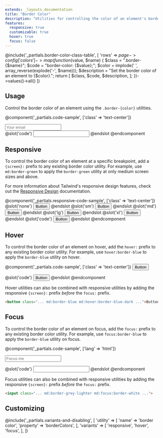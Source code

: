 ```yaml
---
extends: _layouts.documentation
title: "Border Color"
description: "Utilities for controlling the color of an element's borders."
features:
  responsive: true
  customizable: true
  hover: true
  focus: false
---
```


@include('_partials.border-color-class-table', [
  'rows' => $page->config['colors']->map(function ($value, $name) {
    $class = ".border-{$name}";
    $code = "border-color: {$value};";
    $color = implode(' ', array_reverse(explode('-', $name)));
    $description = "Set the border color of an element to {$color}.";
    return [
      $class,
      $code,
      $description,
    ];
  })->values()->all()
])

## Usage

Control the border color of an element using the `.border-{color}` utilities.

@component('_partials.code-sample', ['class' => 'text-center'])
<div class="max-w-xs w-full mx-auto">
  <input class="border border-red focus:border-blue bg-white text-black appearance-none block w-full text-black border rounded py-3 px-4 focus:outline-none" placeholder="Your email">
</div>
@slot('code')
<input class="border border-red ...">
@endslot
@endcomponent

## Responsive

To control the border color of an element at a specific breakpoint, add a `{screen}:` prefix to any existing border color utility. For example, use `md:border-green` to apply the `border-green` utility at only medium screen sizes and above.

For more information about Tailwind's responsive design features, check out the [Responsive Design](/docs/responsive-design) documentation.

@component('_partials.responsive-code-sample', ['class' => 'text-center'])
@slot('none')
<button class="border-2 border-blue bg-transparent text-blue-dark py-2 px-4 font-semibold rounded">
  Button
</button>
@endslot
@slot('sm')
<button class="border-2 border-green bg-transparent text-green-dark py-2 px-4 font-semibold rounded">
  Button
</button>
@endslot
@slot('md')
<button class="border-2 border-indigo bg-transparent text-indigo-dark py-2 px-4 font-semibold rounded">
  Button
</button>
@endslot
@slot('lg')
<button class="border-2 border-red bg-transparent text-red-dark py-2 px-4 font-semibold rounded">
  Button
</button>
@endslot
@slot('xl')
<button class="border-2 border-black bg-transparent text-black py-2 px-4 font-semibold rounded">
  Button
</button>
@endslot
@slot('code')
<button class="none:border-blue sm:border-green md:border-indigo lg:border-red xl:border-black ...">
  Button
</button>
@endslot
@endcomponent

## Hover

To control the border color of an element on hover, add the `hover:` prefix to any existing border color utility. For example, use `hover:border-blue` to apply the `border-blue` utility on hover.

@component('_partials.code-sample', ['class' => 'text-center'])
<button class="border-2 border-blue hover:border-red bg-transparent text-blue-dark hover:text-red-dark py-2 px-4 font-semibold rounded">
  Button
</button>

@slot('code')
<button class="border-2 border-blue hover:border-red ...">
  Button
</button>
@endslot
@endcomponent

Hover utilities can also be combined with responsive utilities by adding the responsive `{screen}:` prefix *before* the `focus:` prefix.

```html
<button class="... md:border-blue md:hover:border-blue-dark ...">Button</button>
```

## Focus

To control the border color of an element on focus, add the `focus:` prefix to any existing border color utility. For example, use `focus:border-blue` to apply the `border-blue` utility on focus.

@component('_partials.code-sample', ['lang' => 'html'])
<div class="max-w-xs w-full mx-auto">
  <input class="border border-grey-light focus:border-blue bg-white text-black appearance-none inline-block w-full text-black border rounded py-3 px-4 focus:outline-none" placeholder="Focus me">
</div>

@slot('code')
<input class="border-grey-light focus:border-blue ...">
@endslot
@endcomponent

Focus utilities can also be combined with responsive utilities by adding the responsive `{screen}:` prefix *before* the `focus:` prefix.

```html
<input class="... md:border-grey-lighter md:focus:border-white ...">
```

## Customizing

@include('_partials.variants-and-disabling', [
    'utility' => [
        'name' => 'border color',
        'property' => 'borderColors',
    ],
    'variants' => [
        'responsive',
        'hover',
        'focus',
    ],
])
